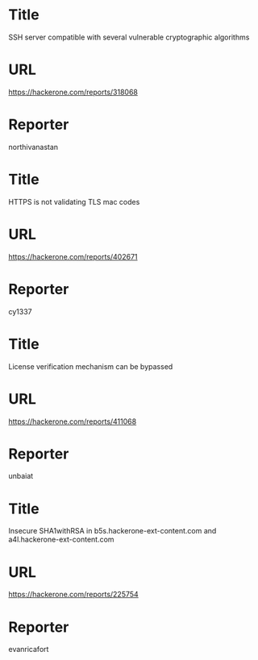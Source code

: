 # Title
SSH server compatible with several vulnerable cryptographic algorithms
# URL 
https://hackerone.com/reports/318068
# Reporter 
northivanastan

# Title
HTTPS is not validating TLS mac codes
# URL 
https://hackerone.com/reports/402671
# Reporter 
cy1337

# Title
License verification mechanism can be bypassed
# URL 
https://hackerone.com/reports/411068
# Reporter 
unbaiat

# Title
Insecure SHA1withRSA in b5s.hackerone-ext-content.com and a4l.hackerone-ext-content.com
# URL 
https://hackerone.com/reports/225754
# Reporter 
evanricafort

